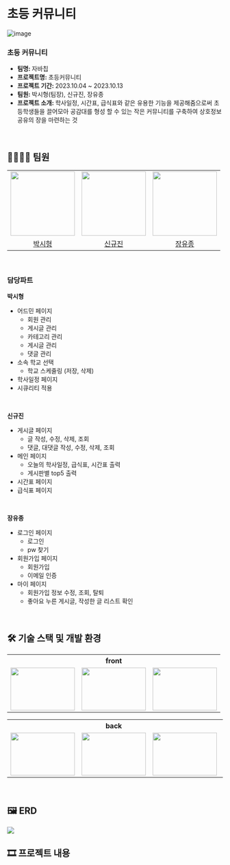# 초등 커뮤니티

![image](https://github.com/hyeongsi/elementary-school-community/assets/71202869/36bf61d4-494f-4bff-8902-5d587f973eca)

### 초등 커뮤니티
* <b>팀명: </b> 자바칩
* <b>프로젝트명: </b> 초등커뮤니티
* <b>프로젝트 기간: </b> 2023.10.04 ~ 2023.10.13
* <b>팀원: </b> 박시형(팀장), 신규진, 장유종
* <b>프로젝트 소개: </b> 학사일정, 시간표, 급식표와 같은 유용한 기능을 제공해줌으로써 초등학생들을 끌어모아 공감대를 형성 할 수 있는 작은 커뮤니티를 구축하여 상호정보공유의 장을 마련하는 것

<br>

## 👨‍👨‍👧‍👧 팀원
<table align="center">
  <tr>
    <td><img src="https://user-images.githubusercontent.com/71202869/282374171-e8b68bbd-7461-42bf-8988-b79cee5222c4.png" width="150" height="150" /></td>
    <td><img src="https://user-images.githubusercontent.com/71202869/282374397-4ef55467-7c15-4d46-80cf-7c0fdd714946.png" width="150" height="150" /></td>
    <td><img src="https://user-images.githubusercontent.com/71202869/282374544-d514b15e-6ec5-43a2-8a54-eef05e420241.png" width="150" height="150" /></td>
  </tr>
  <tr align="center">
    <td><a href="https://github.com/hyeongsi">박시형</a></td>
    <td><a href="https://github.com/trial3149">신규진</a></td>
    <td><a href="https://github.com/YouJongDocumenT">장유종</a></td>
  </tr>
</table>
<br>

### 담당파트

<b>박시형</b>
* 어드민 페이지
   * 회원 관리
   * 게시글 관리
   * 카테고리 관리
   * 게시글 관리
   * 댓글 관리
* 소속 학교 선택
  * 학교 스케줄링 (저장, 삭제)
* 학사일정 페이지
* 시큐리티 적용

<br>

<b>신규진</b>
* 게시글 페이지
   * 글 작성, 수정, 삭제, 조회
   * 댓글, 대댓글 작성, 수정, 삭제, 조회
* 메인 페이지
  * 오늘의 학사일정, 급식표, 시간표 출력
  * 게시판별 top5 출력
* 시간표 페이지
* 급식표 페이지

<br>

<b>장유종</b>
* 로그인 페이지
   * 로그인
   * pw 찾기
* 회원가입 페이지
  * 회원가입
  * 이메일 인증
* 마이 페이지
  * 회원가입 정보 수정, 조회, 탈퇴
  * 좋아요 누른 게시글, 작성한 글 리스트 확인

<br>

## 🛠 기술 스택 및 개발 환경
<table align="center">
  <tr><th colspan="3">front</th></tr>
  <tr>
    <td><img src="https://user-images.githubusercontent.com/71202869/282378430-4dacf4b0-e321-43b5-b687-1d6d56629ed2.png" width="150" height="100" /></td>
    <td><img src="https://user-images.githubusercontent.com/71202869/282378466-cbcd04b4-f500-4ba3-8dd0-1e93733fe588.png" width="150" height="100" /></td>
    <td><img src="https://user-images.githubusercontent.com/71202869/282378470-81eb57ba-31ca-4f1b-9db8-446796286b79.png" width="150" height="100" /></td>
  </tr>
</table>
<table align="center">
  <tr><th colspan="3">back</th></tr>
  <tr>
    <td><img src="https://user-images.githubusercontent.com/71202869/282378442-69966c76-49f3-4bb2-8697-3f8420a501fc.png" width="150" height="100" /></td>
    <td><img src="https://user-images.githubusercontent.com/71202869/282380084-b8305585-a5d7-4bb2-b4c6-b558df20349c.png" width="150" height="100" /></td>
    <td><img src="https://user-images.githubusercontent.com/71202869/282378455-8c57dcbd-bd07-4f63-a447-7f27b3d879e1.png" width="150" height="100" /></td>
    <td><img src="https://user-images.githubusercontent.com/71202869/282378487-dc7080af-2583-4f32-8a6f-5020a7407a89.png" width="150" height="100" /></td>
  </tr>
</table>

<br/>

## 🖼️ ERD
<img src="https://user-images.githubusercontent.com/71202869/282343221-85eae891-f0d4-486d-a152-807052fbbe6b.png"/>

## 🎞 프로젝트 내용 


